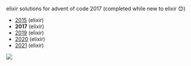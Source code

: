 elixir solutions for advent of code 2017 (completed while new to elixir 😊)

* [2015](https://github.com/thth/aoc_2015) (elixir)
* __2017__ (elixir)
* [2019](https://github.com/thth/aoc_2019) (elixir)
* [2020](https://github.com/thth/aoc_2020) (elixir)
* [2021](https://github.com/thth/aoc_2021) (elixir)

![](https://user-images.githubusercontent.com/7574985/102468147-04d54800-4006-11eb-8f73-fa2db0fbb1de.png)